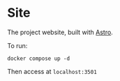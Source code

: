 # Site

The project website, built with [Astro](https://docs.astro.build/).

To run:

```
docker compose up -d
```

Then access at `localhost:3501`

